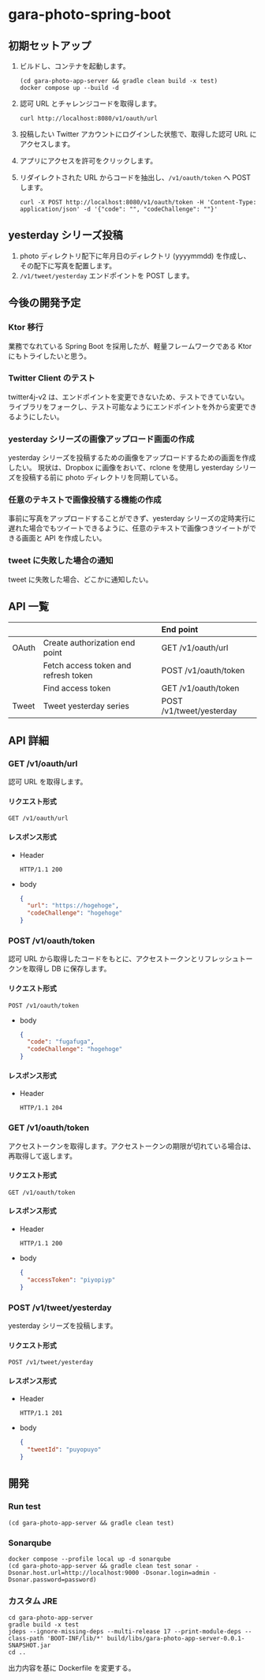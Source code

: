 # gara-photo-spring-boot

## 初期セットアップ

1. ビルドし、コンテナを起動します。

    ```shell
    (cd gara-photo-app-server && gradle clean build -x test)
    docker compose up --build -d
    ```

1. 認可 URL とチャレンジコードを取得します。

    ```shell
    curl http://localhost:8080/v1/oauth/url
    ```

1. 投稿したい Twitter アカウントにログインした状態で、取得した認可 URL にアクセスします。
1. アプリにアクセスを許可をクリックします。
1. リダイレクトされた URL からコードを抽出し、`/v1/oauth/token` へ POST します。

    ```shell
    curl -X POST http://localhost:8080/v1/oauth/token -H 'Content-Type: application/json' -d '{"code": "", "codeChallenge": ""}'
    ```

## yesterday シリーズ投稿

1. photo ディレクトリ配下に年月日のディレクトリ (yyyymmdd) を作成し、その配下に写真を配置します。
1. `/v1/tweet/yesterday` エンドポイントを POST します。

## 今後の開発予定

### Ktor 移行

業務でなれている Spring Boot を採用したが、軽量フレームワークである Ktor にもトライしたいと思う。

### Twitter Client のテスト

twitter4j-v2 は、エンドポイントを変更できないため、テストできていない。
ライブラリをフォークし、テスト可能なようにエンドポイントを外から変更できるようにしたい。

### yesterday シリーズの画像アップロード画面の作成

yesterday シリーズを投稿するための画像をアップロードするための画面を作成したい。
現状は、Dropbox に画像をおいて、rclone を使用し yesterday シリーズを投稿する前に photo ディレクトリを同期している。

### 任意のテキストで画像投稿する機能の作成

事前に写真をアップロードすることができず、yesterday シリーズの定時実行に遅れた場合でもツイートできるように、任意のテキストで画像つきツイートができる画面と API を作成したい。

### tweet に失敗した場合の通知

tweet に失敗した場合、どこかに通知したい。

## API 一覧

|       |                                      | End point                |
|:------|:-------------------------------------|:-------------------------|
| OAuth | Create authorization end point       | GET /v1/oauth/url        |
|       | Fetch access token and refresh token | POST /v1/oauth/token     |
|       | Find access token                    | GET /v1/oauth/token      |
| Tweet | Tweet yesterday series               | POST /v1/tweet/yesterday |

## API 詳細

### GET /v1/oauth/url

認可 URL を取得します。

#### リクエスト形式

```
GET /v1/oauth/url
```

#### レスポンス形式

- Header

    ```
    HTTP/1.1 200
    ```

- body

  ```json
  {
    "url": "https://hogehoge",
    "codeChallenge": "hogehoge"
  }
    ```

### POST /v1/oauth/token

認可 URL から取得したコードをもとに、アクセストークンとリフレッシュトークンを取得し DB に保存します。

#### リクエスト形式

```
POST /v1/oauth/token
```

- body

    ```json
    {
      "code": "fugafuga",
      "codeChallenge": "hogehoge"
    }
    ```

#### レスポンス形式

- Header

    ```
    HTTP/1.1 204
    ```

### GET /v1/oauth/token

アクセストークンを取得します。アクセストークンの期限が切れている場合は、再取得して返します。

#### リクエスト形式

```
GET /v1/oauth/token
```

#### レスポンス形式

- Header

    ```
    HTTP/1.1 200
    ```

- body

  ```json
  {
    "accessToken": "piyopiyp"
  }
    ```

### POST /v1/tweet/yesterday

yesterday シリーズを投稿します。

#### リクエスト形式

```
POST /v1/tweet/yesterday
```

#### レスポンス形式

- Header

    ```
    HTTP/1.1 201
    ```

- body

  ```json
  {
    "tweetId": "puyopuyo"
  }
    ```

## 開発

### Run test

```shell
(cd gara-photo-app-server && gradle clean test)
```

### Sonarqube

```shell
docker compose --profile local up -d sonarqube
(cd gara-photo-app-server && gradle clean test sonar -Dsonar.host.url=http://localhost:9000 -Dsonar.login=admin -Dsonar.password=password)
```

### カスタム JRE

```shell
cd gara-photo-app-server
gradle build -x test
jdeps --ignore-missing-deps --multi-release 17 --print-module-deps --class-path 'BOOT-INF/lib/*' build/libs/gara-photo-app-server-0.0.1-SNAPSHOT.jar
cd ..
```
出力内容を基に Dockerfile を変更する。 
